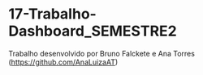 # 17-Trabalho-Dashboard_SEMESTRE2
Trabalho desenvolvido por Bruno Falckete e Ana Torres (https://github.com/AnaLuizaAT)
